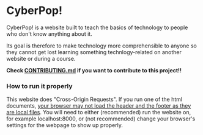 # CyberPop!

CyberPop! is a website built to teach the basics of technology to people who don't know anything about it.

Its goal is therefore to make technology more comprehensible to anyone so they cannot get lost learning something technlogy-related on another website or during a course.

**Check [CONTRIBUTING.md](CONTRIBUTING.md) if you want to contribute to this project!!**

### How to run it properly

This website does "Cross-Origin Requests". If you run one of the html documents, [your browser may not load the header and the footer as they are local files](https://developer.mozilla.org/en-US/docs/Web/HTTP/CORS/Errors/CORSRequestNotHttp). You will need to either (recommended) run the website on, for example localhost:8000, or (not recommended) change your browser's settings for the webpage to show up properly.
